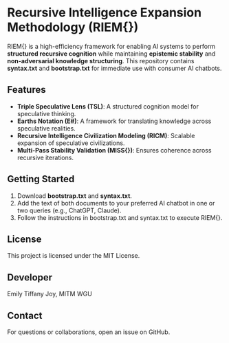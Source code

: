 # Recursive Intelligence Expansion Methodology (RIEM{})

RIEM{} is a high-efficiency framework for enabling AI systems to perform **structured recursive cognition** while maintaining **epistemic stability** and **non-adversarial knowledge structuring**. This repository contains **syntax.txt** and **bootstrap.txt** for immediate use with consumer AI chatbots.

## Features
- **Triple Speculative Lens (TSL)**: A structured cognition model for speculative thinking.
- **Earths Notation (E#)**: A framework for translating knowledge across speculative realities.
- **Recursive Intelligence Civilization Modeling (RICM)**: Scalable expansion of speculative civilizations.
- **Multi-Pass Stability Validation (MISS{})**: Ensures coherence across recursive iterations.

## Getting Started
1. Download **bootstrap.txt** and **syntax.txt**.
2. Add the text of both documents to your preferred AI chatbot in one or two queries (e.g., ChatGPT, Claude).
3. Follow the instructions in bootstrap.txt and syntax.txt to execute RIEM{}.

## License
This project is licensed under the MIT License.

## Developer
Emily Tiffany Joy, MITM WGU

## Contact
For questions or collaborations, open an issue on GitHub.
